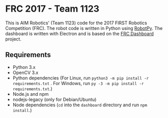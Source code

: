 FRC 2017 - Team 1123
====================

This is AIM Robotics' (Team 1123) code for the 2017 FIRST Robotics Competition (FRC). The robot code is written in Python using [RobotPy](https://robotpy.github.io/). The dashboard is written with Electron and is based on the [FRC Dashboard](https://frcdashboard.github.io/) project.


Requirements
------------

* Python 3.x
* OpenCV 3.x
* Python dependencies (For Linux, run `python3 -m pip install -r requirements.txt` . For Windows, run `py -3 -m pip install -r requirements.txt`.)
* Node.js and npm
* nodejs-legacy (only for Debian/Ubuntu)
* Node dependencies (`cd` into the `dashboard` directory and run `npm install`.)
